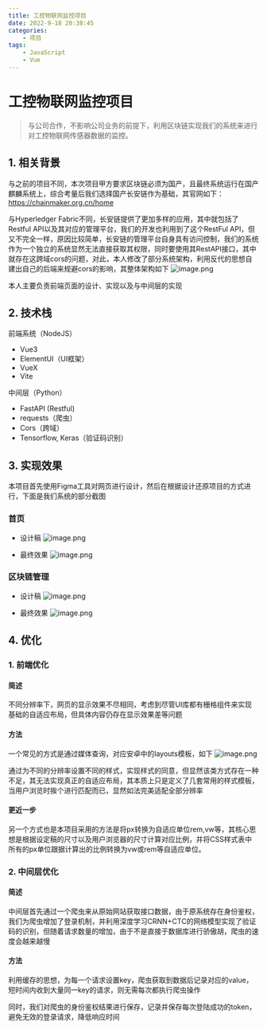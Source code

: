 ```yaml
---
title: 工控物联网监控项目
date: 2022-9-18 20:38:45
categories: 
    - 项目
tags: 
    - JavaScript
    - Vue
---
```

# 工控物联网监控项目

> 与公司合作，不影响公司业务的前提下，利用区块链实现我们的系统来进行对工控物联网传感器数据的监控。


## 1. 相关背景
与之前的项目不同，本次项目甲方要求区块链必须为国产，且最终系统运行在国产麒麟系统上，综合考量后我们选择国产长安链作为基础，其官网如下：
https://chainmaker.org.cn/home

与Hyperledger Fabric不同，长安链提供了更加多样的应用，其中就包括了Restful API以及其对应的管理平台，我们的开发也利用到了这个RestFul API，但又不完全一样，原因比较简单，长安链的管理平台自身具有访问控制，我们的系统作为一个独立的系统显然无法直接获取其权限，同时要使用其RestAPI接口，其中就存在这跨域cors的问题，对此，本人修改了部分系统架构，利用反代的思想自建出自己的后端来规避cors的影响，其整体架构如下
![image.png](https://s2.loli.net/2023/08/28/Wwgo1l9fFiSeVsX.png)

本人主要负责前端页面的设计、实现以及与中间层的实现

## 2. 技术栈

前端系统（NodeJS）
- Vue3
- ElementUI（UI框架）
- VueX
- Vite

中间层（Python）
- FastAPI (Restful)
- requests（爬虫）
- Cors（跨域）
- Tensorflow, Keras（验证码识别）

## 3. 实现效果
本项目首先使用Figma工具对网页进行设计，然后在根据设计还原项目的方式进行，下面是我们系统的部分截图

### 首页
- 设计稿
![image.png](https://s2.loli.net/2023/08/30/YUvsq47HCnG9TDh.png)

- 最终效果
![image.png](https://s2.loli.net/2023/08/30/pcZqxznPutEiTmb.png)

### 区块链管理
- 设计稿
![image.png](https://s2.loli.net/2023/08/30/KuTotOyzPrYa9d3.png)

- 最终效果
![image.png](https://s2.loli.net/2023/08/30/8XNYP1jO63ylBwt.png)



## 4. 优化

### 1. 前端优化

####  简述

不同分辨率下，网页的显示效果不尽相同，考虑到尽管UI库都有栅格组件来实现基础的自适应布局，但具体内容仍存在显示效果差等问题

#### 方法

一个常见的方式是通过媒体查询，对应安卓中的layouts模板，如下
![image.png](https://s2.loli.net/2023/08/28/Xdgm3vFtzKijcVD.png)

通过为不同的分辨率设置不同的样式，实现样式的同意，但显然该类方式存在一种不足，其无法实现真正的自适应布局，其本质上只是定义了几套常用的样式模板，当用户浏览时挨个进行匹配而已，显然如法完美适配全部分辨率

#### 更近一步

另一个方式也是本项目采用的方法是将px转换为自适应单位rem,vw等，其核心思想是根据设定稿的尺寸以及用户浏览器的尺寸计算对应比例，并将CSS样式表中所有的px单位跟据计算出的比例转换为vw或rem等自适应单位。

### 2. 中间层优化

####  简述
中间层首先通过一个爬虫来从原始网站获取接口数据，由于原系统存在身份鉴权，我们为爬虫增加了登录机制，并利用深度学习CRNN+CTC的网络模型实现了验证码的识别，但随着请求数量的增加，由于不是直接于数据库进行骄傲胡，爬虫的速度会越来越慢

#### 方法
利用缓存的思想，为每一个请求设置key，爬虫获取到数据后记录对应的value，短时间内收到大量同一key的请求，则无需每次都执行爬虫操作

同时，我们对爬虫的身份鉴权结果进行保存，记录并保存每次登陆成功的token，避免无效的登录请求，降低响应时间